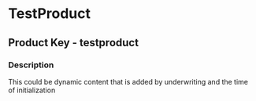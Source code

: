 # TestProduct
## Product Key - testproduct

### Description
This could be dynamic content that is added by underwriting and the time of
initialization